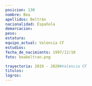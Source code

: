 ```yaml
---
posicion: 130
nombre: Bea
apellidos: Beltrán
nacionalidad: Española
demarcacion: 
peso: 
estatura: 
equipo_actual: Valencia CF
estudios:
fecha_de_nacimiento: 1997/12/10
foto: beabeltran.png

trayectoria: 2019 - 2020#Valencia CF
titulos:
logros: 
---
```

